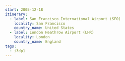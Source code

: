 ```yaml
---
start: 2005-12-18
itinerary:
  - label: San Francisco International Airport (SFO)
    locality: San Francisco
    country_name: United States
  - label: London Heathrow Airport (LHR)
    locality: London
    country_name: England
tags:
  - i3dp1
---
```

